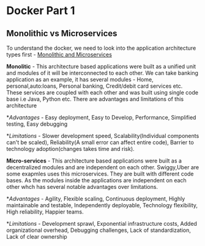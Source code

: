 # Docker Part 1
## Monolithic vs Microservices

To understand the docker, we need to look into the application architecture types first - [Monolithic and Microservices](https://www.atlassian.com/microservices/microservices-architecture/microservices-vs-monolith#:~:text=A%20monolithic%20application%20is%20built,of%20smaller%2C%20independently%20deployable%20services.)

**Monolitic** - This architecture based applications were built as a unified unit and modules of it will be interconnected to each other. We can take banking application as an example, it has several modules - Home, personal,auto:loans, Personal banking, Credit/debit card services etc. These services are coupled with each other and was built using single code base i.e Java, Python etc. There are advantages and limitations of this architecture

**Advantages* - Easy deployment, Easy to Develop, Performance, Simplified testing, Easy debugging

**Limitations* - Slower development speed, Scalability(Individual components can't be scaled), Reliability(A small error can affect entire code), Barrier to technology adoption(changes takes time and risk).

**Micro-services** - This architecture based applications were built as a decentralized modules and are independent on each other. Swiggy,Uber are some exapmles uses this microservices. They are built with different code bases. As the modules inside the applications are independent on each other whch has several notable advantages over limitations.

**Advantages* - Agility, Flexible scaling, Continuous deployment, Highly maintainable and testable, Independently deployable, Technology flexibility, High reliability, Happier teams.

**Limitations* - Development sprawl, Exponential infrastructure costs, Added organizational overhead, Debugging challenges, Lack of standardization, Lack of clear ownership
